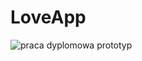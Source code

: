 # LoveApp
![praca dyplomowa prototyp](https://user-images.githubusercontent.com/47736351/120941779-e46c8780-c724-11eb-8071-784f0d9f10a4.png)
